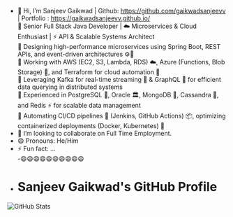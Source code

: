 - 👋 Hi, I’m Sanjeev Gaikwad | Github: https://github.com/gaikwadsanjeevv | Portfolio :  https://gaikwadsanjeevv.github.io/  
  🚀 Senior Full Stack Java Developer | ☁️ Microservices & Cloud Enthusiast | ⚡ API & Scalable Systems Architect  
🔹 Designing high-performance microservices using Spring Boot, REST APIs, and event-driven architectures ⚙️🔄  
🔹 Working with AWS (EC2, S3, Lambda, RDS) ☁️, Azure (Functions, Blob Storage) 🔹, and Terraform for cloud automation 🚀  
🔹 Leveraging Kafka for real-time streaming 📡 & GraphQL 🔄 for efficient data querying in distributed systems  
🔹 Experienced in PostgreSQL 🐘, Oracle 🏛️, MongoDB 🍃, Cassandra 🔗, and Redis ⚡ for scalable data management  
🔹 Automating CI/CD pipelines 🔧 (Jenkins, GitHub Actions) 📦, optimizing containerized deployments (Docker, Kubernetes) 🚢  
- 💞️ I’m looking to collaborate on Full Time Employment.  
- 😄 Pronouns: He/Him  
- ⚡ Fun fact: ...  
-😄😄😄😄😄😄😄😄😄😄
- # Sanjeev Gaikwad's GitHub Profile

![GitHub Stats](https://github-readme-stats.vercel.app/api?username=gaikwadsanjeevv&show_icons=true&hide_border=true&count_private=true&include_all_commits=true&v=2)



<!---
gaikwadsanjeevv/gaikwadsanjeevv is a ✨ special ✨ repository because its `README.md` (this file) appears on your GitHub profile.
You can click the Preview link to take a look at your changes.
--->
